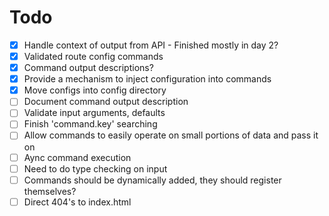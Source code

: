 # Todo

- [x] Handle context of output from API - Finished mostly in day 2?
- [x] Validated route config commands
- [x] Command output descriptions?
- [x] Provide a mechanism to inject configuration into commands
- [x] Move configs into config directory
- [ ] Document command output description
- [ ] Validate input arguments, defaults
- [ ] Finish 'command.key' searching
- [ ] Allow commands to easily operate on small portions of data and pass it on
- [ ] Aync command execution
- [ ] Need to do type checking on input
- [ ] Commands should be dynamically added, they should register themselves?
- [ ] Direct 404's to index.html